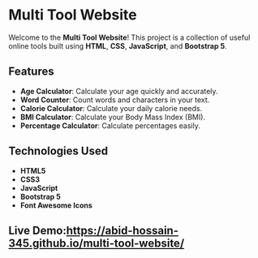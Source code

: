 # Multi Tool Website

Welcome to the **Multi Tool Website**! This project is a collection of useful online tools built using **HTML**, **CSS**, **JavaScript**, and **Bootstrap 5**.

## Features
- **Age Calculator**: Calculate your age quickly and accurately.
- **Word Counter**: Count words and characters in your text.
- **Calorie Calculator**: Calculate your daily calorie needs.
- **BMI Calculator**: Calculate your Body Mass Index (BMI).
- **Percentage Calculator**: Calculate percentages easily.

## Technologies Used
- **HTML5**
- **CSS3**
- **JavaScript**
- **Bootstrap 5**
- **Font Awesome Icons**

## Live Demo:https://abid-hossain-345.github.io/multi-tool-website/
